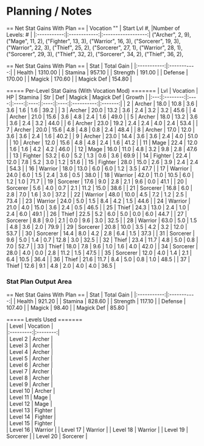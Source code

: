 # Planning / Notes
== Net Stat Gains With Plan ==
| Vocation "" | Start Lvl #, |Number of Levels: # |
|:-----------:|:------------:|:------------------:|
    ("Archer", 2, 9),
    ("Mage", 11, 2),
    ("Fighter", 13, 3),
    ("Warrior", 16, 3),
    ("Sorcerer", 19, 3),
    ("Warrior", 22, 3),
    ("Thief", 25, 2),
    ("Sorcerer", 27, 1),
    ("Warrior", 28, 1),
    ("Sorcerer", 29, 3),
    ("Thief", 32, 2),
    ("Sorcerer", 34, 2),
    ("Thief", 36, 2),

== Net Stat Gains With Plan ==
| Stat        | Total Gain  |
|:-----------:|:-----------:|
| Health      |     1310.00 |
| Stamina     |      957.10 |
| Strength    |      191.00 |
| Defense     |      170.00 |
| Magick      |      170.60 |
| Magick Def  |      154.80 |

===== Per-Level Stat Gains (With Vocation Mod) =======
| Lvl | Vocation | HP | Stamina | Str | Def | Magick | Magick Def | Growth |
|:---:|:--------:|:----:|:----:|:----:|:----:|:----:|:----------:|:-------:|
| 2   | Archer   |  18.0 |  10.8 |   3.6 |   3.6 |   1.6 |   1.6 |    39.2 |
| 3   | Archer   |  20.0 |  13.2 |   3.6 |   2.4 |   3.2 |   3.2 |    45.6 |
| 4   | Archer   |  21.0 |  15.6 |   3.6 |   4.8 |   2.4 |   1.6 |    49.0 |
| 5   | Archer   |  18.0 |  13.2 |   3.6 |   3.6 |   2.4 |   3.2 |    44.0 |
| 6   | Archer   |  23.0 |  19.2 |   2.4 |   2.4 |   4.0 |   2.4 |    53.4 |
| 7   | Archer   |  20.0 |  15.6 |   4.8 |   4.8 |   0.8 |   2.4 |    48.4 |
| 8   | Archer   |  17.0 |  12.0 |   3.6 |   3.6 |   2.4 |   1.6 |    40.2 |
| 9   | Archer   |  23.0 |  14.4 |   3.6 |   3.6 |   2.4 |   4.0 |    51.0 |
| 10  | Archer   |  12.0 |  15.6 |   4.8 |   4.8 |   2.4 |   1.6 |    41.2 |
| 11  | Mage     |  22.4 |  12.0 |   1.6 |   1.6 |   4.2 |   4.2 |    46.0 |
| 12  | Mage     |  16.0 |  11.0 |   4.8 |   3.2 |   9.8 |   2.8 |    47.6 |
| 13  | Fighter  |  53.2 |   6.0 |   5.2 |   1.3 |   0.6 |   3.6 |    69.9 |
| 14  | Fighter  |  22.4 |  12.0 |   7.8 |   5.2 |   3.0 |   1.2 |    51.6 |
| 15  | Fighter  |  28.0 |  15.0 |   2.6 |   3.9 |   2.4 |   2.4 |    54.3 |
| 16  | Warrior  |  18.0 |  13.0 |   6.0 |   6.0 |   1.2 |   3.5 |    47.7 |
| 17  | Warrior  |  24.0 |   6.0 |   1.5 |   2.4 |   3.6 |   0.5 |    38.0 |
| 18  | Warrior  |  42.0 |  11.0 |  10.5 |   6.0 |   1.2 |   1.0 |    71.7 |
| 19  | Sorcerer |  17.6 |   9.0 |   2.8 |   2.1 |   9.6 |   0.0 |    41.1 |
| 20  | Sorcerer |   5.6 |   4.0 |   0.7 |   2.1 |  11.2 |  15.0 |    38.6 |
| 21  | Sorcerer |  16.8 |   6.0 |   2.8 |   7.0 |   1.6 |   3.0 |    37.2 |
| 22  | Warrior  |  48.0 |  10.0 |   4.5 |   7.2 |   1.2 |   2.5 |    73.4 |
| 23  | Warrior  |  24.0 |   5.0 |   1.5 |   8.4 |   4.2 |   1.5 |    44.6 |
| 24  | Warrior  |  21.0 |   4.0 |  15.0 |   3.6 |   2.4 |   0.5 |    46.5 |
| 25  | Thief    |  24.3 |  13.0 |   2.4 |   1.0 |   2.4 |   6.0 |    49.1 |
| 26  | Thief    |  22.5 |   5.2 |   6.0 |   5.0 |   0.0 |   6.0 |    44.7 |
| 27  | Sorcerer |   8.8 |   9.0 |   2.1 |   0.0 |   9.6 |   3.0 |    32.5 |
| 28  | Warrior  |  63.0 |   5.0 |   1.5 |   4.8 |   3.6 |   2.0 |    79.9 |
| 29  | Sorcerer |  20.8 |  10.0 |   3.5 |   4.2 |   3.2 |  12.0 |    53.7 |
| 30  | Sorcerer |  14.4 |   8.0 |   4.2 |   2.8 |   6.4 |   1.5 |    37.3 |
| 31  | Sorcerer |   9.6 |   5.0 |   1.4 |   0.7 |  12.8 |   3.0 |    32.5 |
| 32  | Thief    |  23.4 |  11.7 |   4.8 |   5.0 |   0.8 |   7.0 |    52.7 |
| 33  | Thief    |  18.0 |   7.8 |   9.6 |   1.0 |   1.6 |   4.0 |    42.0 |
| 34  | Sorcerer |  28.0 |   4.0 |   0.0 |   2.8 |  11.2 |   1.5 |    47.5 |
| 35  | Sorcerer |  12.0 |   4.0 |   1.4 |   2.1 |   6.4 |  10.5 |    36.4 |
| 36  | Thief    |  21.6 |  11.7 |   8.4 |   5.0 |   0.8 |   1.0 |    48.5 |
| 37  | Thief    |  12.6 |   9.1 |   4.8 |   2.0 |   4.0 |   4.0 |    36.5 |

### Stat Plan Output Area

== Net Stat Gains With Plan ==
| Stat        | Total Gain  |
|:-----------:|:-----------:|
| Health      |      921.20 |
| Stamina     |      828.60 |
| Strength    |      117.10 |
| Defense     |      107.40 |
| Magick      |       98.40 |
| Magick Def  |       85.80 |

===== Levels Used =======    
| Level     | Vocation |     
|:---------:|:--------:|     
| Level 2   | Archer   |     
| Level 3   | Archer   |     
| Level 4   | Archer   |     
| Level 5   | Archer   |     
| Level 6   | Archer   |     
| Level 7   | Archer   |     
| Level 8   | Archer   |     
| Level 9   | Archer   |     
| Level 10  | Archer   |     
| Level 11  | Mage     |     
| Level 12  | Mage     |     
| Level 13  | Fighter  |     
| Level 14  | Fighter  |     
| Level 15  | Fighter  |     
| Level 16  | Warrior  |
| Level 17  | Warrior  |
| Level 18  | Warrior  |
| Level 19  | Sorcerer |
| Level 20  | Sorcerer |






